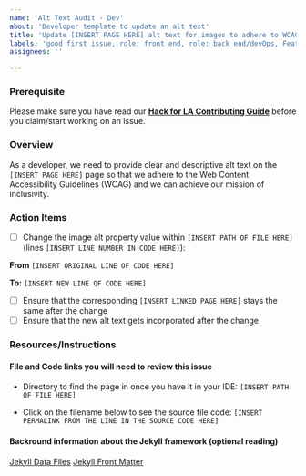 ```yaml
---
name: 'Alt Text Audit - Dev'
about: 'Developer template to update an alt text'
title: 'Update [INSERT PAGE HERE] alt text for images to adhere to WCAG'
labels: 'good first issue, role: front end, role: back end/devOps, Feature: Accessibility'
assignees: ''

---
```


### Prerequisite
Please make sure you have read our **[Hack for LA Contributing Guide](https://github.com/hackforla/website/blob/gh-pages/CONTRIBUTING.md)** before you claim/start working on an issue.

### Overview
As a developer, we need to provide clear and descriptive alt text on the `[INSERT PAGE HERE]` page so that we adhere to the Web Content Accessibility Guidelines (WCAG) and we can achieve our mission of inclusivity.

### Action Items
- [ ] Change the image alt property value within `[INSERT PATH OF FILE HERE]` (lines `[INSERT LINE NUMBER IN CODE HERE]`):

**From**
`[INSERT ORIGINAL LINE OF CODE HERE]`

**To:**
`[INSERT NEW LINE OF CODE HERE]`

- [ ] Ensure that the corresponding `[INSERT LINKED PAGE HERE]` stays the same after the change
- [ ] Ensure that the new alt text gets incorporated after the change

### Resources/Instructions

#### File and Code links you will need to review this issue
- Directory to find the page in once you have it in your IDE: `[INSERT PATH OF FILE HERE]`

- Click on the filename below to see the source file code:
`[INSERT PERMALINK FROM THE LINE IN THE SOURCE CODE HERE]`
<!-- To see an example of this permalink, uncomment the line below -->
<!-- https://github.com/hackforla/website/blob/f015a891265d56372f87e1adb1e1b6088dcfac06/_data/internal/program-areas/citizen-engagement-card.yml#L10 -->

#### Backround information about the Jekyll framework (optional reading)
[Jekyll Data Files](https://jekyllrb.com/docs/datafiles/)
[Jekyll Front Matter](https://jekyllrb.com/docs/front-matter/)
